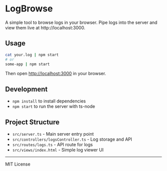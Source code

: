 # LogBrowse

A simple tool to browse logs in your browser. Pipe logs into the server and view them live at http://localhost:3000.

## Usage

```sh
cat your.log | npm start
# or
some-app | npm start
```

Then open [http://localhost:3000](http://localhost:3000) in your browser.

## Development

- `npm install` to install dependencies
- `npm start` to run the server with ts-node

## Project Structure

- `src/server.ts` - Main server entry point
- `src/controllers/logsController.ts` - Log storage and API
- `src/routes/logs.ts` - API route for logs
- `src/views/index.html` - Simple log viewer UI

---
MIT License
